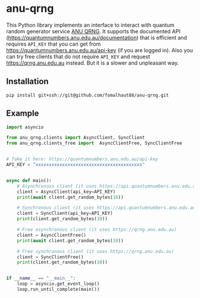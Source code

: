 # anu-qrng

This Python library implements an interface to interact with quantum random generator service [ANU QRNG](https://qrng.anu.edu.au/). It supports the documented API (https://quantumnumbers.anu.edu.au/documentation) that is efficient and requires `API_KEY` that you can get from https://quantumnumbers.anu.edu.au/api-key (if you are logged in). Also you can try free clients that do not require `API_KEY` and request https://qrng.anu.edu.au instead. But it is a slower and unpleasant way.

## Installation

```
pip install git+ssh://git@github.com/fomalhaut88/anu-qrng.git
```

## Example

```python
import asyncio

from anu_qrng.clients import AsyncClient, SyncClient
from anu_qrng.clients_free import  AsyncClientFree, SyncClientFree


# Take it here: https://quantumnumbers.anu.edu.au/api-key
API_KEY = "xxxxxxxxxxxxxxxxxxxxxxxxxxxxxxxxxxxxxxxx"


async def main():
    # Asynchronous client (it uses https://api.quantumnumbers.anu.edu.au)
    client = AsyncClient(api_key=API_KEY)
    print(await client.get_random_bytes(10))

    # Synchronous client (it uses https://api.quantumnumbers.anu.edu.au)
    client = SyncClient(api_key=API_KEY)
    print(client.get_random_bytes(10))

    # Free asynchronous client (it uses https://qrng.anu.edu.au)
    client = AsyncClientFree()
    print(await client.get_random_bytes(10))

    # Free synchronous client (it uses https://qrng.anu.edu.au)
    client = SyncClientFree()
    print(client.get_random_bytes(10))


if __name__ == "__main__":
    loop = asyncio.get_event_loop()
    loop.run_until_complete(main())
```
